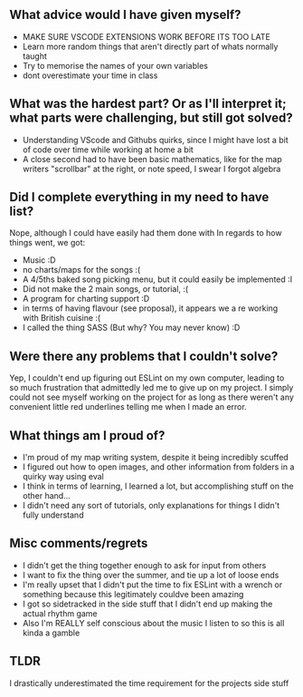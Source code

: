 ## What advice would I have given myself?
- MAKE SURE VSCODE EXTENSIONS WORK BEFORE ITS TOO LATE
- Learn more random things that aren't directly part of whats normally taught
- Try to memorise the names of your own variables
- dont overestimate your time in class

## What was the hardest part? Or as I'll interpret it; what parts were challenging, but still got solved?
- Understanding VScode and Githubs quirks, since I might have lost a bit of code over time while working at home a bit
- A close second had to have been basic mathematics, like for the map writers "scrollbar" at the right, or note speed, I swear I forgot algebra

## Did I complete everything in my need to have list?
Nope, although I could have easily had them done with
In regards to how things went, we got:
- Music :D
- no charts/maps for the songs :(
- A 4/5ths baked song picking menu, but it could easily be implemented :I
- Did not make the 2 main songs, or tutorial, :(
- A program for charting support :D
- in terms of having flavour (see proposal), it appears we a re working with British cuisine :(
- I called the thing SASS (But why? You may never know) :D

## Were there any problems that I couldn't solve?
Yep, I couldn't end up figuring out ESLint on my own computer, leading to so much frustration that admittedly led me to
give up on my project. I simply could not see myself working on the project for as long as there weren't any convenient 
little red underlines telling me when I made an error. 

## What things am I proud of?
- I'm proud of my map writing system, despite it being incredibly scuffed
- I figured out how to open images, and other information from folders in a quirky way using eval
- I think in terms of learning, I learned a lot, but accomplishing stuff on the other hand...
- I didn't need any sort of tutorials, only explanations for things I didn't fully understand

## Misc comments/regrets
- I didn't get the thing together enough to ask for input from others
- I want to fix the thing over the summer, and tie up a lot of loose ends
- I'm really upset that I didn't put the time to fix ESLint with a wrench or something because this legitimately couldve been amazing
- I got so sidetracked in the side stuff that I didn't end up making the actual rhythm game
- Also I'm REALLY self conscious about the music I listen to so this is all kinda a gamble

## TLDR
I drastically underestimated the time requirement for the projects side stuff